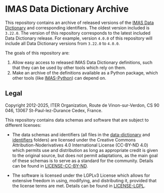 # IMAS Data Dictionary Archive

This repository contains an archive of released versions of the [IMAS Data
Dictionary](https://github.com/iterorganization/IMAS-Data-Dictionary) and
corresponding identifiers. The oldest version included is `3.22.0`. The version
of this repository corresponds to the latest included Data Dictionary release.
For example, version `4.0.0` of this repository will include all Data Dictionary
versions from `3.22.0` to `4.0.0`.

The goals of this repository are:
1. Allow easy access to released IMAS Data Dictionary definitions, such that
   they can be used by other tools which rely on them.
2. Make an archive of the definitions available as a Python package, which other
   tools (like [IMAS-Python](https://github.com/iterorganization/IMAS-Python))
   can depend on.


## Legal

Copyright 2012-2025, ITER Organization, Route de Vinon-sur-Verdon, CS 90 046, 
13067 St-Paul-lez-Durance Cedex, France.

This repository contains data schemas and software that are subject to different 
licenses:

* The data schemas and identifiers (all files in the
  [data-dictionary](data-dictionary) and [identifiers](identifiers) folders) are
  licensed under the Creative Commons Attribution-Noderivatives 4.0
  International License (CC-BY-ND 4.0) which permits use and distribution as
  long as appropriate credit is given to the original source, but does not
  permit adaptations, as the main goal of these schemas is to serve as a
  standard for the community. Details can be found in
  [LICENSE-CC-BY-ND](LICENSE-CC-BY-ND).

* The software is licensed under the LGPLv3 License which allows for extensive
  freedom in using, modifying, and distributing it, provided that the license
  terms are met. Details can be found in [LICENSE-LGPL](LICENSE-LGPL).
